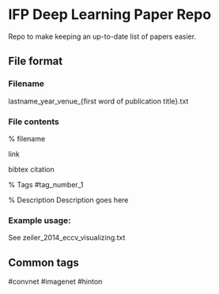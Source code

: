 IFP Deep Learning Paper Repo
============================
Repo to make keeping an up-to-date list of papers easier.

## File format
### Filename
lastname_year_venue_{first word of publication title}.txt

### File contents
% filename

link

bibtex citation

% Tags
#tag_number_1

% Description
Description goes here

### Example usage:
See zeiler_2014_eccv_visualizing.txt

## Common tags
#convnet
#imagenet
#hinton
